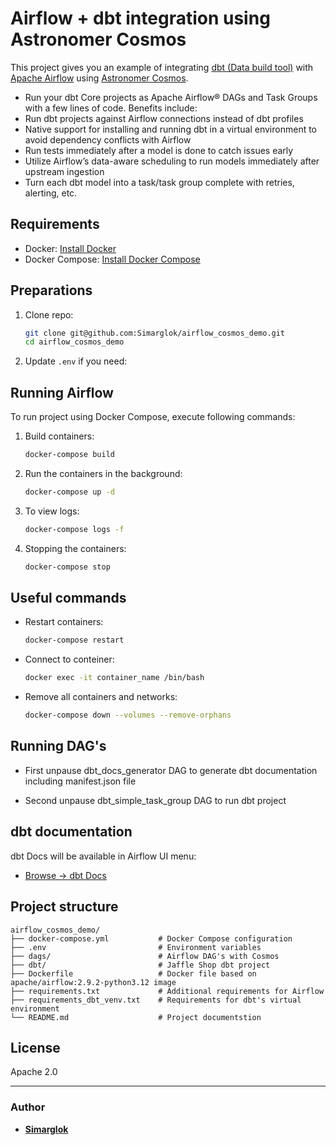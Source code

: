 
# Airflow + dbt integration using Astronomer Cosmos

This project gives you an example of integrating [dbt (Data build tool)](https://docs.getdbt.com) with [Apache Airflow](https://airflow.apache.org/) using [Astronomer Cosmos](https://astronomer.github.io/astronomer-cosmos/index.html).

- Run your dbt Core projects as Apache Airflow® DAGs and Task Groups with a few lines of code. Benefits include:
- Run dbt projects against Airflow connections instead of dbt profiles
- Native support for installing and running dbt in a virtual environment to avoid dependency conflicts with Airflow
- Run tests immediately after a model is done to catch issues early
- Utilize Airflow’s data-aware scheduling to run models immediately after upstream ingestion
- Turn each dbt model into a task/task group complete with retries, alerting, etc.

## Requirements

- Docker: [Install Docker](https://docs.docker.com/get-docker/)
- Docker Compose: [Install Docker Compose](https://docs.docker.com/compose/install/)

## Preparations

1. Clone repo:

   ```bash
   git clone git@github.com:Simarglok/airflow_cosmos_demo.git
   cd airflow_cosmos_demo
   ```

2. Update `.env` if you need:

## Running Airflow

To run project using Docker Compose, execute following commands:

1. Build containers:

   ```bash
   docker-compose build
   ```

2. Run the containers in the background:

   ```bash
   docker-compose up -d
   ```

3. To view logs:

   ```bash
   docker-compose logs -f
   ```

4. Stopping the containers:

   ```bash
   docker-compose stop
   ```

## Useful commands

- Restart containers:

  ```bash
  docker-compose restart
  ```

- Connect to conteiner:

  ```bash
  docker exec -it container_name /bin/bash
  ```

- Remove all containers and networks:

  ```bash
  docker-compose down --volumes --remove-orphans
  ```

## Running DAG's

- First unpause dbt_docs_generator DAG to generate dbt documentation including manifest.json file

- Second unpause dbt_simple_task_group DAG to run dbt project

## dbt documentation

dbt Docs will be available in Airflow UI menu: 
   - [Browse -> dbt Docs](http://localhost:8080/cosmos/dbt_docs)

## Project structure

```
airflow_cosmos_demo/
├── docker-compose.yml           # Docker Compose configuration
├── .env                         # Environment variables
├── dags/                        # Airflow DAG's with Cosmos
├── dbt/                         # Jaffle Shop dbt project
├── Dockerfile                   # Docker file based on apache/airflow:2.9.2-python3.12 image
├── requirements.txt             # Additional requirements for Airflow
├── requirements_dbt_venv.txt    # Requirements for dbt's virtual environment
└── README.md                    # Project documentstion
```

## License

Apache 2.0

---

### Author

- [**Simarglok**](https://github.com/Simarglok)
